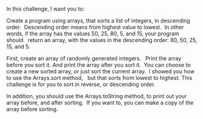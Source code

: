 In this challenge, I want you to: 

Create a program using arrays, that sorts a list of integers,
in descending order.  Descending order means from highest value to lowest. 
In other words, if the array has the values 50, 25, 80, 5, and 15, your program should  
return an array, with the values in the descending order: 80, 50, 25, 15, and 5. 

First, create an array of randomly generated integers.  
Print the array before you sort it. And print the array after you sort it. 
You can choose to create a new sorted array, or just sort the current array. 
I showed you how to use the Arrays.sort method,  
but that sorts from lowest to highest. This challenge is for you to sort in reverse,
or descending order.

In addition, you should use the Arrays.toString method,
to print out your array before, and after sorting. 
If you want to, you can make a copy of the array before sorting. 